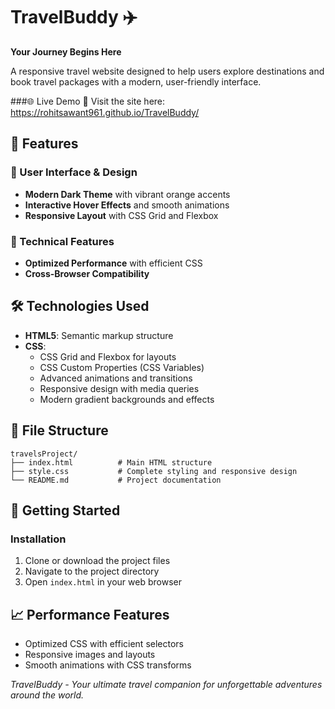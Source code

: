 # TravelBuddy ✈️

**Your Journey Begins Here**

A responsive travel website designed to help users explore destinations and book travel packages with a modern, user-friendly interface.

###🌐 Live Demo
🔗 Visit the site here:
    https://rohitsawant961.github.io/TravelBuddy/

## 🌟 Features

### 🎨 User Interface & Design
- **Modern Dark Theme** with vibrant orange accents
- **Interactive Hover Effects** and smooth animations
- **Responsive Layout** with CSS Grid and Flexbox

### 📱 Technical Features
- **Optimized Performance** with efficient CSS
- **Cross-Browser Compatibility** 

## 🛠️ Technologies Used

- **HTML5**: Semantic markup structure
- **CSS**: 
  - CSS Grid and Flexbox for layouts
  - CSS Custom Properties (CSS Variables)
  - Advanced animations and transitions
  - Responsive design with media queries
  - Modern gradient backgrounds and effects

## 📁 File Structure
```
travelsProject/
├── index.html          # Main HTML structure
├── style.css           # Complete styling and responsive design
└── README.md           # Project documentation
```
## 🚀 Getting Started

### Installation
1. Clone or download the project files
2. Navigate to the project directory
3. Open `index.html` in your web browser

## 📈 Performance Features

- Optimized CSS with efficient selectors
- Responsive images and layouts
- Smooth animations with CSS transforms

*TravelBuddy - Your ultimate travel companion for unforgettable adventures around the world.*
